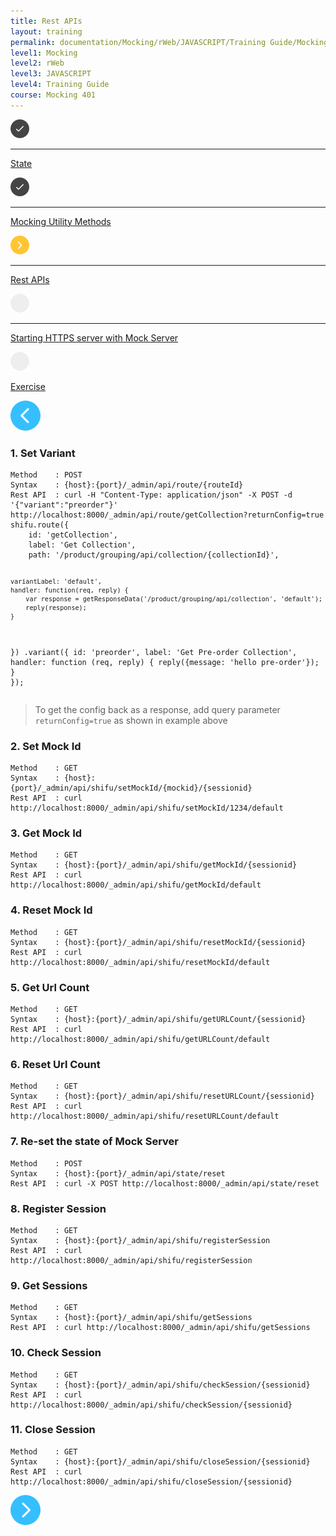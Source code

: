 ```yaml
---
title: Rest APIs
layout: training
permalink: documentation/Mocking/rWeb/JAVASCRIPT/Training Guide/Mocking 401/Rest APIs
level1: Mocking
level2: rWeb
level3: JAVASCRIPT
level4: Training Guide
course: Mocking 401
---
```

<div class="sidebar">
<div class="training-doc-link">
<div class ="training-doc-link-left">
<img class="training-doc-link-left__img" src="/images/training/checked.png" srcset="/images/training/checked@2x.png 2x, /images/training/checked@3x.png 3x" /><hr class="training-doc-link-left__hr training-doc-link-left__hr-completed" /></div>
<p class="training-doc-link__text">
<a class="training-doc-link__text-completed" href="./State">State</a></p>
</div>
<div class="training-doc-link">
<div class ="training-doc-link-left">
<img class="training-doc-link-left__img" src="/images/training/checked.png" srcset="/images/training/checked@2x.png 2x, /images/training/checked@3x.png 3x" /><hr class="training-doc-link-left__hr training-doc-link-left__hr-completed" /></div>
<p class="training-doc-link__text">
<a class="training-doc-link__text-completed" href="./Mocking Utility Methods">Mocking Utility Methods</a></p>
</div>
<div class="training-doc-link">
<div class ="training-doc-link-left">
<img class="training-doc-link-left__img" src="/images/training/actived.png" srcset="/images/training/actived@2x.png 2x, /images/training/actived@3x.png 3x" /><hr class="training-doc-link-left__hr training-doc-link-left__hr-pending" /></div>
<p class="training-doc-link__text">
<a class="training-doc-link__text-current" href="./Rest APIs">Rest APIs</a></p>
</div>
<div class="training-doc-link">
<div class ="training-doc-link-left">
<img class="training-doc-link-left__img" src="/images/training/unread.png" srcset="/images/training/unread@2x.png 2x, /images/training/unread@3x.png 3x" /><hr class="training-doc-link-left__hr training-doc-link-left__hr-pending" /></div>
<p class="training-doc-link__text">
<a class="training-doc-link__text-pending" href="./Starting HTTPS server with Mock Server">Starting HTTPS server with Mock Server</a></p>
</div>
<div class="training-doc-link">
<div class ="training-doc-link-left">
<img class="training-doc-link-left__img" src="/images/training/unread.png" srcset="/images/training/unread@2x.png 2x, /images/training/unread@3x.png 3x" /></div>
<p class="training-doc-link__text">
<a class="training-doc-link__text-pending" href="./Exercise">Exercise</a></p>
</div>
</div>
<div class="training-doc-nav-btn">
<a href="./Mocking Utility Methods"><img src="/images/training/btn-left.png" srcset="/images/training/btn-left@2x.png 2x, /images/training/btn-left@3x.png 3x" /></a>
</div>
<div class="training-content markdown">
<h3>1. Set Variant</h3>
<pre><code class="language-js">Method    : POST
Syntax    : {host}:{port}/_admin/api/route/{routeId}
Rest API  : curl -H &quot;Content-Type: application/json&quot; -X POST -d '{&quot;variant&quot;:&quot;preorder&quot;}' http://localhost:8000/_admin/api/route/getCollection?returnConfig=true
shifu.route({
    id: 'getCollection',
    label: 'Get Collection',
    path: '/product/grouping/api/collection/{collectionId}',
 
    variantLabel: 'default',
    handler: function(req, reply) {
        var response = getResponseData('/product/grouping/api/collection', 'default');
        reply(response);
    }
})
.variant({
    id: 'preorder',
    label: 'Get Pre-order Collection',
    handler: function (req, reply) {
        reply({message: 'hello pre-order'});
    }
});
</code></pre>
<blockquote>
<p>To get the config back as a response, add query parameter <code>returnConfig=true</code> as shown in example above</p>
</blockquote>
<h3>2. Set Mock Id</h3>
<pre><code>Method    : GET
Syntax    : {host}:{port}/_admin/api/shifu/setMockId/{mockid}/{sessionid}
Rest API  : curl http://localhost:8000/_admin/api/shifu/setMockId/1234/default
</code></pre>
<h3>3. Get Mock Id</h3>
<pre><code>Method    : GET
Syntax    : {host}:{port}/_admin/api/shifu/getMockId/{sessionid}
Rest API  : curl http://localhost:8000/_admin/api/shifu/getMockId/default
</code></pre>
<h3>4. Reset Mock Id</h3>
<pre><code>Method    : GET
Syntax    : {host}:{port}/_admin/api/shifu/resetMockId/{sessionid}
Rest API  : curl http://localhost:8000/_admin/api/shifu/resetMockId/default
</code></pre>
<h3>5. Get Url Count</h3>
<pre><code>Method    : GET
Syntax    : {host}:{port}/_admin/api/shifu/getURLCount/{sessionid}
Rest API  : curl http://localhost:8000/_admin/api/shifu/getURLCount/default
</code></pre>
<h3>6. Reset Url Count</h3>
<pre><code>Method    : GET
Syntax    : {host}:{port}/_admin/api/shifu/resetURLCount/{sessionid}
Rest API  : curl http://localhost:8000/_admin/api/shifu/resetURLCount/default
</code></pre>
<h3>7. Re-set the state of Mock Server</h3>
<pre><code>Method    : POST
Syntax    : {host}:{port}/_admin/api/state/reset
Rest API  : curl -X POST http://localhost:8000/_admin/api/state/reset
</code></pre>
<h3>8. Register Session</h3>
<pre><code>Method    : GET
Syntax    : {host}:{port}/_admin/api/shifu/registerSession
Rest API  : curl http://localhost:8000/_admin/api/shifu/registerSession
</code></pre>
<h3>9. Get Sessions</h3>
<pre><code>Method    : GET
Syntax    : {host}:{port}/_admin/api/shifu/getSessions
Rest API  : curl http://localhost:8000/_admin/api/shifu/getSessions
</code></pre>
<h3>10. Check Session</h3>
<pre><code>Method    : GET
Syntax    : {host}:{port}/_admin/api/shifu/checkSession/{sessionid}
Rest API  : curl http://localhost:8000/_admin/api/shifu/checkSession/{sessionid}
</code></pre>
<h3>11. Close Session</h3>
<pre><code>Method    : GET
Syntax    : {host}:{port}/_admin/api/shifu/closeSession/{sessionid}
Rest API  : curl http://localhost:8000/_admin/api/shifu/closeSession/{sessionid}
</code></pre>
</div>
<div class="training-doc-nav-btn">
<a href="./Starting HTTPS server with Mock Server"><img src="/images/training/btn-right.png" srcset="/images/training/btn-right@2x.png 2x, /images/training/btn-right@3x.png 3x" /></a>
</div>
